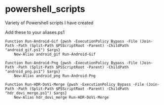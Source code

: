 # powershell_scripts
Variety of Powershell scripts I have created

Add these to your aliases.ps1

```
Function Run-Android-Gif {pwsh -ExecutionPolicy Bypass -File (Join-Path -Path (Split-Path $PSScriptRoot -Parent) -ChildPath "android_gif.ps1") $args}
    New-Alias android_gif Run-Android-Gif

Function Run-Android-Png {pwsh -ExecutionPolicy Bypass -File (Join-Path -Path (Split-Path $PSScriptRoot -Parent) -ChildPath "android_png.ps1") $args}
    New-Alias android_png Run-Android-Png

Function Run-HDR-DoVi-Merge {pwsh -ExecutionPolicy Bypass -File (Join-Path -Path (Split-Path $PSScriptRoot -Parent) -ChildPath "hdr_dovi_merge.ps1") $args}
    New-Alias hdr_dovi_merge Run-HDR-DoVi-Merge
```
